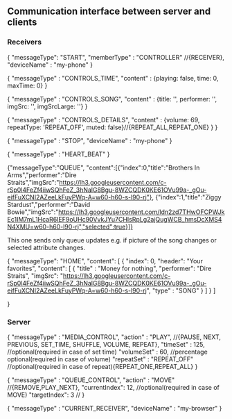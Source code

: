 ## Communication interface between server and clients

### Receivers

{
  "messageType": "START",
  "memberType" : "CONTROLLER" //{RECEIVER},
  "deviceName" : "my-phone"
}

{
  "messageType" : "CONTROLS_TIME",
  "content" :  {playing: false, time: 0, maxTime: 0}
}

{
  "messageType" : "CONTROLS_SONG",
  "content" : {title: '', performer: '', imgSrc: '', imgSrcLarge: ''}
}

{
  "messageType" : "CONTROLS_DETAILS",
  "content" : {volume: 69, repeatType: 'REPEAT_OFF', muted: false}//{REPEAT_ALL,REPEAT_ONE} }
}


{
  "messageType" : "STOP",
  "deviceName" : "my-phone"
}

{
  "messageType" : "HEART_BEAT"
}

{"messageType":"QUEUE",
"content":[{"index":0,"title":"Brothers In Arms","performer":"Dire Straits","imgSrc":"https://lh3.googleusercontent.com/c-rSp0l4FeZf4iiwSQhFeZ_3hNalG8Bgu-8WZCQDK0KE61OVu99a-_gOu-eifFuXCNI2AZeeLkFuyPWq-A=w60-h60-s-l90-rj"},
{"index":1,"title":"Ziggy Stardust","performer":"David Bowie","imgSrc":"https://lh3.googleusercontent.com/ldn2zd7THwOFCPWJkEc1IM7mL1HcaR6IEF9oUHc90VvkJYu7CHIsRpLg2ajQugWCB_hmsDcXMS4N4XMU=w60-h60-l90-rj","selected":true}]}

This one sends only queue updates e.g. if picture of the song changes or selected attribute changes.

{
  "messageType": "HOME",
  "content": [
    {
      "index": 0,
      "header": "Your favorites",
      "content": [
        {
          "title" : "Money for nothing",
          "performer": "Dire Straits",
          "imgSrc": "https://lh3.googleusercontent.com/c-rSp0l4FeZf4iiwSQhFeZ_3hNalG8Bgu-8WZCQDK0KE61OVu99a-_gOu-eifFuXCNI2AZeeLkFuyPWq-A=w60-h60-s-l90-rj",
          "type" : "SONG"
        }
      ]
    }
  ]
  
}



### Server


{
  "messageType" : "MEDIA_CONTROL",
  "action" : "PLAY", //{PAUSE, NEXT, PREVIOUS, SET_TIME, SHUFFLE, VOLUME, REPEAT},
  "timeSet" : 125, //optional(required in case of set time)
  "volumeSet" : 60, //percentage optional(required in case of volume)
  "repeatSet" : "REPEAT_OFF" //optional(required in case of repeat){REPEAT_ONE,REPEAT_ALL}
}

{
  "messageType" : "QUEUE_CONTROL",
  "action" : "MOVE" //{REMOVE,PLAY_NEXT},
  "currentIndex": 12, //optional(required in case of MOVE)
  "targetIndex": 3 //
}

{
  "messageType" : "CURRENT_RECEIVER",
  "deviceName" : "my-browser"
}


